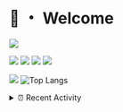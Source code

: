 # 👋 ・ Welcome
![](https://komarev.com/ghpvc/?username=Lorenzo0111)

![](https://img.shields.io/badge/Java-ED8B00?style=for-the-badge&logo=java&logoColor=white)
![](https://img.shields.io/badge/JavaScript-323330?style=for-the-badge&logo=javascript&logoColor=F7DF1E)
![](https://img.shields.io/badge/Node.js-339933?style=for-the-badge&logo=nodedotjs&logoColor=white)
![](https://img.shields.io/badge/React-20232A?style=for-the-badge&logo=react&logoColor=61DAFB)

[![](https://github-readme-stats.vercel.app/api?username=Lorenzo0111&show_icons=true&count_private=true)](https://github.com/Lorenzo0111)
![Top Langs](https://github-readme-stats.vercel.app/api/top-langs/?username=Lorenzo0111&layout=compact)

<details>
<summary>⏰ Recent Activity</summary>

<!--RECENT_ACTIVITY:start-->
1. ![comment] **Commented:** [sgtcaze/NametagEdit#697](https://github.com/sgtcaze/NametagEdit/issues/697#issuecomment-1002720010)
2. ![release] Released [v1.6.4](https://github.com/Lorenzo0111/MultiLang/releases/tag/v1.6.4) in [Lorenzo0111/MultiLang](https://github.com/Lorenzo0111/MultiLang)
3. ![prMerged] **Pull request merged:** [Lorenzo0111/MultiLang#56](https://github.com/Lorenzo0111/MultiLang/pull/56)
4. ![comment] **Commented:** [sgtcaze/NametagEdit#697](https://github.com/sgtcaze/NametagEdit/issues/697#issuecomment-1002236974)
5. ![comment] **Commented:** [sgtcaze/NametagEdit#697](https://github.com/sgtcaze/NametagEdit/issues/697#issuecomment-1002086832)
6. ![comment] **Commented:** [sgtcaze/NametagEdit#696](https://github.com/sgtcaze/NametagEdit/issues/696#issuecomment-1001975616)
7. ![comment] **Commented:** [sgtcaze/NametagEdit#696](https://github.com/sgtcaze/NametagEdit/issues/696#issuecomment-1001975536)
8. ![comment] **Commented:** [ZombieStriker/QualityArmory#234](https://github.com/ZombieStriker/QualityArmory/issues/234#issuecomment-1001916499)
9. ![comment] **Commented:** [ZombieStriker/QualityArmoryVehicles2#81](https://github.com/ZombieStriker/QualityArmoryVehicles2/issues/81#issuecomment-1001716344)
10. ![prMerged] **Pull request merged:** [Lorenzo0111/MultiLang#55](https://github.com/Lorenzo0111/MultiLang/pull/55)
<!--RECENT_ACTIVITY:end-->


<!--RECENT_ACTIVITY:last_update-->
Last Updated: Thursday, December 30th, 2021, 12:41:00 AM
<!--RECENT_ACTIVITY:last_update_end-->
</details>

[issueOpened]: https://cdn.jsdelivr.net/gh/Readme-Workflows/Readme-Icons@main/icons/octicons/IssueOpenedOld.svg
[issueClosed]: https://cdn.jsdelivr.net/gh/Readme-Workflows/Readme-Icons@main/icons/octicons/IssueClosedOld.svg

[prOpened]: https://cdn.jsdelivr.net/gh/Readme-Workflows/Readme-Icons@main/icons/octicons/PullRequestOpened.svg
[prClosed]: https://cdn.jsdelivr.net/gh/Readme-Workflows/Readme-Icons@main/icons/octicons/PullRequestClosed.svg
[prMerged]: https://cdn.jsdelivr.net/gh/Readme-Workflows/Readme-Icons@main/icons/octicons/PullRequestMerged.svg

[comment]: https://cdn.jsdelivr.net/gh/Readme-Workflows/Readme-Icons@main/icons/octicons/Comment.svg

[changesRequested]: https://cdn.jsdelivr.net/gh/Readme-Workflows/Readme-Icons@main/icons/octicons/RequestedChanges.svg
[approved]: https://cdn.jsdelivr.net/gh/Readme-Workflows/Readme-Icons@main/icons/octicons/ApprovedChanges.svg

[repoCreated]: https://cdn.jsdelivr.net/gh/Readme-Workflows/Readme-Icons@main/icons/octicons/Repository.svg
[release]: https://cdn.jsdelivr.net/gh/Readme-Workflows/Readme-Icons@main/icons/octicons/Release.svg
[star]: https://cdn.jsdelivr.net/gh/Readme-Workflows/Readme-Icons@main/icons/octicons/StarredRepository.svg
[wiki]: https://cdn.jsdelivr.net/gh/Readme-Workflows/Readme-Icons@main/icons/octicons/Wiki.svg
[fork]: https://cdn.jsdelivr.net/gh/Readme-Workflows/Readme-Icons@main/icons/octicons/ForkedRepository.svg
[people]: https://cdn.jsdelivr.net/gh/Readme-Workflows/Readme-Icons@main/icons/octicons/People.svg
